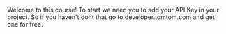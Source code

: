 Welcome to this course!
To start we need you to add your API Key in your project. So if you haven't dont that go to developer.tomtom.com and get one for free.